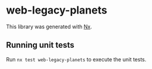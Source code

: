 # web-legacy-planets

This library was generated with [Nx](https://nx.dev).

## Running unit tests

Run `nx test web-legacy-planets` to execute the unit tests.
